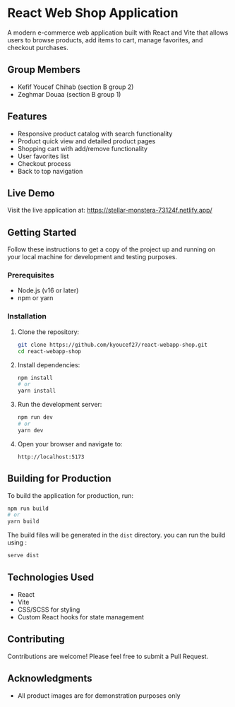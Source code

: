 # React Web Shop Application

A modern e-commerce web application built with React and Vite that allows users to browse products, add items to cart, manage favorites, and checkout purchases.

## Group Members

- Kefif Youcef Chihab (section B group 2)
- Zeghmar Douaa (section B group 1)

## Features

- Responsive product catalog with search functionality
- Product quick view and detailed product pages
- Shopping cart with add/remove functionality
- User favorites list
- Checkout process
- Back to top navigation

## Live Demo

Visit the live application at: https://stellar-monstera-73124f.netlify.app/

## Getting Started

Follow these instructions to get a copy of the project up and running on your local machine for development and testing purposes.

### Prerequisites

- Node.js (v16 or later)
- npm or yarn

### Installation

1. Clone the repository:
   ```bash
   git clone https://github.com/kyoucef27/react-webapp-shop.git
   cd react-webapp-shop
   ```

2. Install dependencies:
   ```bash
   npm install
   # or
   yarn install
   ```

3. Run the development server:
   ```bash
   npm run dev
   # or
   yarn dev
   ```

4. Open your browser and navigate to:
   ```
   http://localhost:5173
   ```

## Building for Production

To build the application for production, run:

```bash
npm run build
# or
yarn build
```

The build files will be generated in the `dist` directory.
you can run the build using :

```bash
serve dist

```

## Technologies Used

- React
- Vite
- CSS/SCSS for styling
- Custom React hooks for state management


## Contributing

Contributions are welcome! Please feel free to submit a Pull Request.


## Acknowledgments

- All product images are for demonstration purposes only
